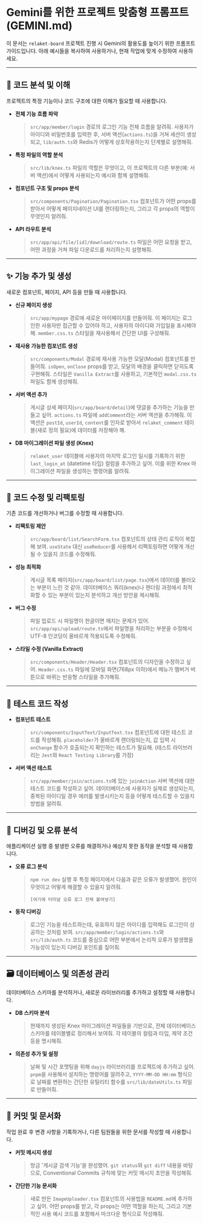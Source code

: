 # Gemini를 위한 프로젝트 맞춤형 프롬프트 (GEMINI.md)

이 문서는 `relaket-board` 프로젝트 진행 시 Gemini의 활용도를 높이기 위한 프롬프트 가이드입니다. 아래 예시들을 복사하여 사용하거나, 현재 작업에 맞게 수정하여 사용하세요.

---

## 📖 코드 분석 및 이해

프로젝트의 특정 기능이나 코드 구조에 대한 이해가 필요할 때 사용합니다.

- **전체 기능 흐름 파악**
  > `src/app/member/login` 경로의 로그인 기능 전체 흐름을 알려줘. 사용자가 아이디와 비밀번호를 입력한 후, 서버 액션(`actions.ts`)을 거쳐 세션이 생성되고, `lib/auth.ts`와 Redis가 어떻게 상호작용하는지 단계별로 설명해줘.

- **특정 파일의 역할 분석**
  > `src/lib/knex.ts` 파일의 역할은 무엇이고, 이 프로젝트의 다른 부분(예: 서버 액션)에서 어떻게 사용되는지 예시와 함께 설명해줘.

- **컴포넌트 구조 및 props 분석**
  > `src/components/Pagination/Pagination.tsx` 컴포넌트가 어떤 props를 받아서 어떻게 페이지네이션 UI를 렌더링하는지, 그리고 각 props의 역할이 무엇인지 알려줘.

- **API 라우트 분석**
  > `src/app/api/file/[id]/download/route.ts` 파일은 어떤 요청을 받고, 어떤 과정을 거쳐 파일 다운로드를 처리하는지 설명해줘.

---

## ✨ 기능 추가 및 생성

새로운 컴포넌트, 페이지, API 등을 만들 때 사용합니다.

- **신규 페이지 생성**
  > `src/app/mypage` 경로에 새로운 마이페이지를 만들어줘. 이 페이지는 로그인한 사용자만 접근할 수 있어야 하고, 사용자의 아이디와 가입일을 표시해야 해. `member.css.ts` 스타일을 재사용해서 간단한 UI를 구성해줘.

- **재사용 가능한 컴포넌트 생성**
  > `src/components/Modal` 경로에 재사용 가능한 모달(Modal) 컴포넌트를 만들어줘. `isOpen`, `onClose` props를 받고, 모달의 배경을 클릭하면 닫히도록 구현해줘. 스타일은 `Vanilla Extract`를 사용하고, 기본적인 `modal.css.ts` 파일도 함께 생성해줘.

- **서버 액션 추가**
  > 게시글 상세 페이지(`src/app/board/detail`)에 댓글을 추가하는 기능을 만들고 싶어. `actions.ts` 파일에 `addComment`라는 서버 액션을 추가해줘. 이 액션은 `postId`, `userId`, `content`를 인자로 받아서 `relaket_comment` 테이블(새로 정의 필요)에 데이터를 저장해야 해.

- **DB 마이그레이션 파일 생성 (Knex)**
  > `relaket_user` 테이블에 사용자의 마지막 로그인 일시를 기록하기 위한 `last_login_at` (datetime 타입) 컬럼을 추가하고 싶어. 이를 위한 Knex 마이그레이션 파일을 생성하는 명령어를 알려줘.

---

## 🔄 코드 수정 및 리팩토링

기존 코드를 개선하거나 버그를 수정할 때 사용합니다.

- **리팩토링 제안**
  > `src/app/board/list/SearchForm.tsx` 컴포넌트의 상태 관리 로직이 복잡해 보여. `useState` 대신 `useReducer`를 사용해서 리팩토링하면 어떻게 개선될 수 있을지 코드를 수정해줘.

- **성능 최적화**
  > 게시글 목록 페이지(`src/app/board/list/page.tsx`)에서 데이터를 불러오는 부분이 느린 것 같아. 데이터베이스 쿼리(knex)나 렌더링 과정에서 최적화할 수 있는 부분이 있는지 분석하고 개선 방안을 제시해줘.

- **버그 수정**
  > 파일 업로드 시 파일명이 한글이면 깨지는 문제가 있어. `src/app/api/upload/route.ts`에서 파일명을 처리하는 부분을 수정해서 UTF-8 인코딩이 올바르게 적용되도록 수정해줘.

- **스타일 수정 (Vanilla Extract)**
  > `src/components/Header/Header.tsx` 컴포넌트의 디자인을 수정하고 싶어. `Header.css.ts` 파일에 모바일 화면(768px 이하)에서 메뉴가 햄버거 버튼으로 바뀌는 반응형 스타일을 추가해줘.

---

## 🧪 테스트 코드 작성

- **컴포넌트 테스트**
  > `src/components/InputText/InputText.tsx` 컴포넌트에 대한 테스트 코드를 작성해줘. `placeholder`가 올바르게 렌더링되는지, 값 입력 시 `onChange` 함수가 호출되는지 확인하는 테스트가 필요해. (테스트 라이브러리는 `Jest`와 `React Testing Library`를 가정)

- **서버 액션 테스트**
  > `src/app/member/join/actions.ts`에 있는 `joinAction` 서버 액션에 대한 테스트 코드를 작성하고 싶어. 데이터베이스에 사용자가 실제로 생성되는지, 중복된 아이디일 경우 에러를 발생시키는지 등을 어떻게 테스트할 수 있을지 방법을 알려줘.

---

## 🐛 디버깅 및 오류 분석

애플리케이션 실행 중 발생한 오류를 해결하거나 예상치 못한 동작을 분석할 때 사용합니다.

- **오류 로그 분석**
  > `npm run dev` 실행 후 특정 페이지에서 다음과 같은 오류가 발생했어. 원인이 무엇이고 어떻게 해결할 수 있을지 알려줘.
  > ```
  > [여기에 터미널 오류 로그 전체 붙여넣기]
  > ```

- **동작 디버깅**
  > 로그인 기능을 테스트하는데, 유효하지 않은 아이디를 입력해도 로그인이 성공하는 것처럼 보여. `src/app/member/login/actions.ts`와 `src/lib/auth.ts` 코드를 중심으로 어떤 부분에서 논리적 오류가 발생했을 가능성이 있는지 디버깅 포인트를 짚어줘.

---

## 🗃️ 데이터베이스 및 의존성 관리

데이터베이스 스키마를 분석하거나, 새로운 라이브러리를 추가하고 설정할 때 사용합니다.

- **DB 스키마 분석**
  > 현재까지 생성된 Knex 마이그레이션 파일들을 기반으로, 전체 데이터베이스 스키마를 테이블별로 정리해서 보여줘. 각 테이블의 컬럼과 타입, 제약 조건 등을 명시해줘.

- **의존성 추가 및 설정**
  > 날짜 및 시간 포맷팅을 위해 `dayjs` 라이브러리를 프로젝트에 추가하고 싶어. `pnpm`을 사용해서 설치하는 명령어를 알려주고, `YYYY-MM-DD HH:mm` 형식으로 날짜를 변환하는 간단한 유틸리티 함수를 `src/lib/dateUtils.ts` 파일로 만들어줘.

---

## 📝 커밋 및 문서화

작업 완료 후 변경 사항을 기록하거나, 다른 팀원들을 위한 문서를 작성할 때 사용합니다.

- **커밋 메시지 생성**
  > 방금 '게시글 검색 기능'을 완성했어. `git status`와 `git diff` 내용을 바탕으로, Conventional Commits 규칙에 맞는 커밋 메시지 초안을 작성해줘.

- **간단한 기능 문서화**
  > 새로 만든 `ImageUploader.tsx` 컴포넌트의 사용법을 `README.md`에 추가하고 싶어. 어떤 props를 받고, 각 props는 어떤 역할을 하는지, 그리고 기본적인 사용 예시 코드를 포함해서 마크다운 형식으로 작성해줘.